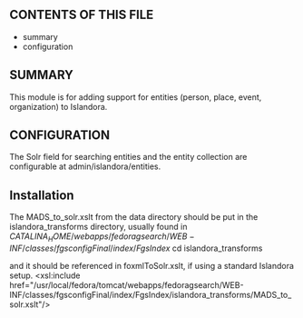 CONTENTS OF THIS FILE
---------------------

 * summary
 * configuration

SUMMARY
-------

This module is for adding support for entities (person, place, event,
organization) to Islandora.

CONFIGURATION
-------------

The Solr field for searching entities and the entity collection are
configurable at admin/islandora/entities.


Installation
------------

The MADS_to_solr.xslt from the data directory should be put in the
islandora_transforms directory, usually found in
$CATALINA_HOME/webapps/fedoragsearch/WEB-INF/classes/fgsconfigFinal/index/FgsIndex$ cd islandora_transforms

and it should be referenced in foxmlToSolr.xslt, if using a standard Islandora setup.
<xsl:include href="/usr/local/fedora/tomcat/webapps/fedoragsearch/WEB-INF/classes/fgsconfigFinal/index/FgsIndex/islandora_transforms/MADS_to_solr.xslt"/>